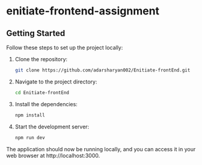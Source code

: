 # enitiate-frontend-assignment


## Getting Started

Follow these steps to set up the project locally:

1. Clone the repository:
   ```bash
   git clone https://github.com/adarsharyan002/Enitiate-frontEnd.git
2. Navigate to the project directory:
    ```bash
    cd Enitiate-frontEnd
3. Install the dependencies:
    ```bash
    npm install
3. Start the development server:
    ```bash
    npm run dev
The application should now be running locally, and you can access it in your web browser at http://localhost:3000.



